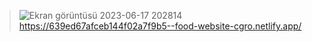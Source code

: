 >![Ekran görüntüsü 2023-06-17 202814](https://github.com/canpolatomer/food-website/assets/109620455/8462c14b-6e12-4a1b-a1bf-9c8bfc1fd7a7)
https://639ed67afceb144f02a7f9b5--food-website-cgro.netlify.app/
